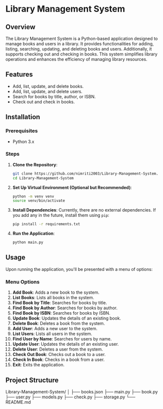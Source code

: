 # Library Management System

## Overview

The Library Management System is a Python-based application designed to manage books and users in a library. It provides functionalities for adding, listing, searching, updating, and deleting books and users. Additionally, it supports checking out and checking in books. This system simplifies library operations and enhances the efficiency of managing library resources.

## Features

- Add, list, update, and delete books.
- Add, list, update, and delete users.
- Search for books by title, author, or ISBN.
- Check out and check in books.

## Installation

### Prerequisites

- Python 3.x

### Steps

1. **Clone the Repository**:
    ```sh
    git clone https://github.com/nimriti2003/Library-Management-System.git
    cd Library-Management-System
    ```

2. **Set Up Virtual Environment (Optional but Recommended)**:
    ```sh
    python -m venv venv
    source venv/bin/activate 
    ```

3. **Install Dependencies**:
    Currently, there are no external dependencies. If you add any in the future, install them using `pip`:
    ```sh
    pip install -r requirements.txt
    ```

4. **Run the Application**:
    ```sh
    python main.py
    ```

## Usage

Upon running the application, you'll be presented with a menu of options:


### Menu Options

1. **Add Book**: Adds a new book to the system.
2. **List Books**: Lists all books in the system.
3. **Find Book by Title**: Searches for books by title.
4. **Find Book by Author**: Searches for books by author.
5. **Find Book by ISBN**: Searches for books by ISBN.
6. **Update Book**: Updates the details of an existing book.
7. **Delete Book**: Deletes a book from the system.
8. **Add User**: Adds a new user to the system.
9. **List Users**: Lists all users in the system.
10. **Find User by Name**: Searches for users by name.
11. **Update User**: Updates the details of an existing user.
12. **Delete User**: Deletes a user from the system.
13. **Check Out Book**: Checks out a book to a user.
14. **Check In Book**: Checks in a book from a user.
15. **Exit**: Exits the application.

## Project Structure
Library-Management-System/
│
├── books.json
├── main.py
├── book.py
├── user.py
├── models.py
├── check.py
├── storage.py
└── README.md

